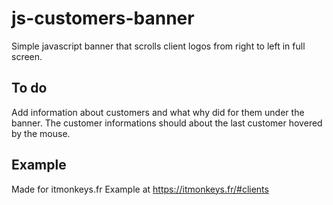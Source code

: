 # js-customers-banner

Simple javascript banner that scrolls client logos from right to left in full screen.

## To do

Add information about customers and what why did for them under the banner.
The customer informations should about the last customer hovered by the mouse.

## Example

Made for itmonkeys.fr
Example at https://itmonkeys.fr/#clients

